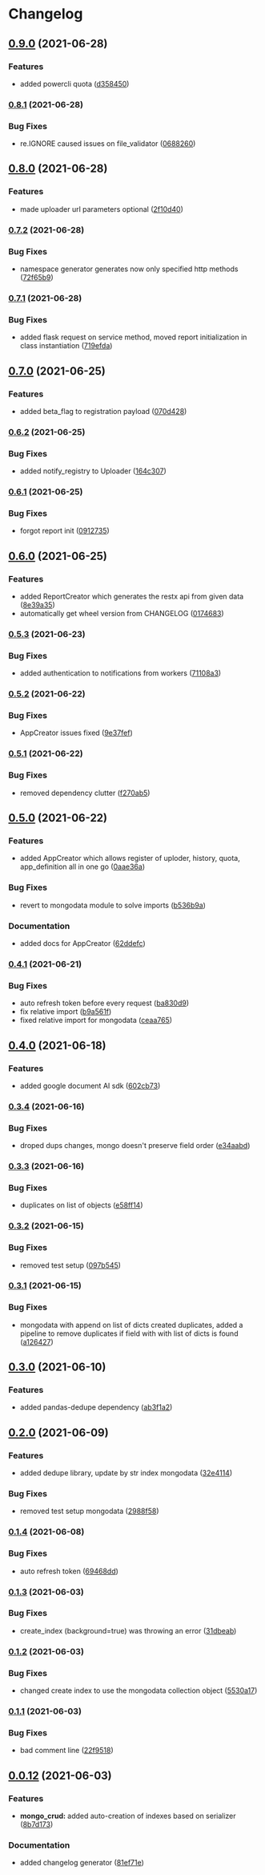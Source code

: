 # Changelog

## [0.9.0](https://www.github.com/licenseware/licenseware-sdk/compare/v0.8.1...v0.9.0) (2021-06-28)


### Features

* added powercli quota ([d358450](https://www.github.com/licenseware/licenseware-sdk/commit/d358450e6993ea3f35c9a3cfef6d7ac8456fcca6))

### [0.8.1](https://www.github.com/licenseware/licenseware-sdk/compare/v0.8.0...v0.8.1) (2021-06-28)


### Bug Fixes

* re.IGNORE caused issues on file_validator ([0688260](https://www.github.com/licenseware/licenseware-sdk/commit/068826032aa1d7a8ee57ddd6fab209dc86fb33a3))

## [0.8.0](https://www.github.com/licenseware/licenseware-sdk/compare/v0.7.2...v0.8.0) (2021-06-28)


### Features

* made uploader url parameters optional ([2f10d40](https://www.github.com/licenseware/licenseware-sdk/commit/2f10d402d6506b43b66e98d27b5aad0a26d86513))

### [0.7.2](https://www.github.com/licenseware/licenseware-sdk/compare/v0.7.1...v0.7.2) (2021-06-28)


### Bug Fixes

* namespace generator generates now only specified http methods ([72f65b9](https://www.github.com/licenseware/licenseware-sdk/commit/72f65b96ef5eaa90c27cbb55baf3be9a08c059b5))

### [0.7.1](https://www.github.com/licenseware/licenseware-sdk/compare/v0.7.0...v0.7.1) (2021-06-28)


### Bug Fixes

* added flask request on service method, moved report initialization in class instantiation ([719efda](https://www.github.com/licenseware/licenseware-sdk/commit/719efda379b892de27be74c168bcfc1a1531f9b2))

## [0.7.0](https://www.github.com/licenseware/licenseware-sdk/compare/v0.6.2...v0.7.0) (2021-06-25)


### Features

* added beta_flag to registration payload ([070d428](https://www.github.com/licenseware/licenseware-sdk/commit/070d428f9680aaf0271cb3cdc9fee78df707137d))

### [0.6.2](https://www.github.com/licenseware/licenseware-sdk/compare/v0.6.1...v0.6.2) (2021-06-25)


### Bug Fixes

* added notify_registry to Uploader ([164c307](https://www.github.com/licenseware/licenseware-sdk/commit/164c307beae3241dd90a3bebd732a4335176e30b))

### [0.6.1](https://www.github.com/licenseware/licenseware-sdk/compare/v0.6.0...v0.6.1) (2021-06-25)


### Bug Fixes

* forgot report init ([0912735](https://www.github.com/licenseware/licenseware-sdk/commit/09127350f72cb8826f72552abb45b07e8cc86b08))

## [0.6.0](https://www.github.com/licenseware/licenseware-sdk/compare/v0.5.3...v0.6.0) (2021-06-25)


### Features

* added ReportCreator which generates the restx api from given data ([8e39a35](https://www.github.com/licenseware/licenseware-sdk/commit/8e39a353fb5ef64c372b9c7685dde2200382e865))
* automatically get wheel version from CHANGELOG ([0174683](https://www.github.com/licenseware/licenseware-sdk/commit/0174683b40c728b17bb3b1e2b79f31f8185a3900))

### [0.5.3](https://www.github.com/licenseware/licenseware-sdk/compare/v0.5.2...v0.5.3) (2021-06-23)


### Bug Fixes

* added authentication to notifications from workers ([71108a3](https://www.github.com/licenseware/licenseware-sdk/commit/71108a39c54c692a80a2aab52545a13d39f437b6))

### [0.5.2](https://www.github.com/licenseware/licenseware-sdk/compare/v0.5.1...v0.5.2) (2021-06-22)


### Bug Fixes

* AppCreator issues fixed ([9e37fef](https://www.github.com/licenseware/licenseware-sdk/commit/9e37fefdbf585fe3a251ed096ebb39037484cc2f))

### [0.5.1](https://www.github.com/licenseware/licenseware-sdk/compare/v0.5.0...v0.5.1) (2021-06-22)


### Bug Fixes

* removed dependency clutter ([f270ab5](https://www.github.com/licenseware/licenseware-sdk/commit/f270ab5b142275bc3977956b39825b9c2e2ff2b0))

## [0.5.0](https://www.github.com/licenseware/licenseware-sdk/compare/v0.4.1...v0.5.0) (2021-06-22)


### Features

* added AppCreator which allows register of uploder, history, quota, app_definition all in one go ([0aae36a](https://www.github.com/licenseware/licenseware-sdk/commit/0aae36ad015943f63d2920ee8d027f6ebad54d31))


### Bug Fixes

* revert to mongodata module to solve imports ([b536b9a](https://www.github.com/licenseware/licenseware-sdk/commit/b536b9a7c3e7a6c8bb2c5808022a605457df9a78))


### Documentation

* added docs for AppCreator ([62ddefc](https://www.github.com/licenseware/licenseware-sdk/commit/62ddefc17d44bdf553758ec926552b8289283bd6))

### [0.4.1](https://www.github.com/licenseware/licenseware-sdk/compare/v0.4.0...v0.4.1) (2021-06-21)


### Bug Fixes

* auto refresh token before every request ([ba830d9](https://www.github.com/licenseware/licenseware-sdk/commit/ba830d9636083e78bf3965ca8b04303ab77aafc6))
* fix relative import ([b9a561f](https://www.github.com/licenseware/licenseware-sdk/commit/b9a561f97d285c38f789e4550f1e10f3ef46e5b4))
* fixed relative import for mongodata ([ceaa765](https://www.github.com/licenseware/licenseware-sdk/commit/ceaa7659fe5b83549df9bbebdb80d82bd4965e93))

## [0.4.0](https://www.github.com/licenseware/licenseware-sdk/compare/v0.3.4...v0.4.0) (2021-06-18)


### Features

* added google document AI sdk ([602cb73](https://www.github.com/licenseware/licenseware-sdk/commit/602cb73040f6163cb758fa506b8f4c5c689324be))

### [0.3.4](https://www.github.com/licenseware/licenseware-sdk/compare/v0.3.3...v0.3.4) (2021-06-16)


### Bug Fixes

* droped dups changes, mongo doesn't preserve field order ([e34aabd](https://www.github.com/licenseware/licenseware-sdk/commit/e34aabdece2151caead9a0ebf783c370c4d7b073))

### [0.3.3](https://www.github.com/licenseware/licenseware-sdk/compare/v0.3.2...v0.3.3) (2021-06-16)


### Bug Fixes

* duplicates on list of objects ([e58ff14](https://www.github.com/licenseware/licenseware-sdk/commit/e58ff148e7049390e6e4ed5e5d0cb3798577787d))

### [0.3.2](https://www.github.com/licenseware/licenseware-sdk/compare/v0.3.1...v0.3.2) (2021-06-15)


### Bug Fixes

* removed test setup ([097b545](https://www.github.com/licenseware/licenseware-sdk/commit/097b545ea315d11d05c7ae81854384a63520a552))

### [0.3.1](https://www.github.com/licenseware/licenseware-sdk/compare/v0.3.0...v0.3.1) (2021-06-15)


### Bug Fixes

* mongodata with append on list of dicts created duplicates, added a pipeline to remove duplicates if field with with list of dicts is found ([a126427](https://www.github.com/licenseware/licenseware-sdk/commit/a1264276a884043c57af3718e1630cbcad60b089))

## [0.3.0](https://www.github.com/licenseware/licenseware-sdk/compare/v0.2.0...v0.3.0) (2021-06-10)


### Features

* added pandas-dedupe dependency ([ab3f1a2](https://www.github.com/licenseware/licenseware-sdk/commit/ab3f1a297151f1c5659cf56bb4cf0418e2d8ccba))

## [0.2.0](https://www.github.com/licenseware/licenseware-sdk/compare/v0.1.4...v0.2.0) (2021-06-09)


### Features

* added dedupe library, update by str index mongodata ([32e4114](https://www.github.com/licenseware/licenseware-sdk/commit/32e41142ebbb7ed6c23d3aa55248385f74d06c75))


### Bug Fixes

* removed test setup mongodata ([2988f58](https://www.github.com/licenseware/licenseware-sdk/commit/2988f58e98ec428c5dd07de645cd80e028c4aa2c))

### [0.1.4](https://www.github.com/licenseware/licenseware-sdk/compare/v0.1.3...v0.1.4) (2021-06-08)


### Bug Fixes

* auto refresh token ([69468dd](https://www.github.com/licenseware/licenseware-sdk/commit/69468ddfd4861eb7cb7cbb4282804149284ee66c))

### [0.1.3](https://www.github.com/licenseware/licenseware-sdk/compare/v0.1.2...v0.1.3) (2021-06-03)


### Bug Fixes

* create_index (background=true) was throwing an error ([31dbeab](https://www.github.com/licenseware/licenseware-sdk/commit/31dbeab666d195d96a2df44479a7f9f0cdfdde42))

### [0.1.2](https://www.github.com/licenseware/licenseware-sdk/compare/v0.1.1...v0.1.2) (2021-06-03)


### Bug Fixes

* changed create index to use the mongodata collection object ([5530a17](https://www.github.com/licenseware/licenseware-sdk/commit/5530a17b6bbab3fb6dbf9bfab02d85efdcbd2c15))

### [0.1.1](https://www.github.com/licenseware/licenseware-sdk/compare/v0.1.0...v0.1.1) (2021-06-03)


### Bug Fixes

* bad comment line ([22f9518](https://www.github.com/licenseware/licenseware-sdk/commit/22f9518770be6eedae7213f826a9e7693c874faf))

## [0.0.12](https://www.github.com/licenseware/licenseware-sdk/compare/v0.0.11...v0.0.12) (2021-06-03)


### Features

* **mongo_crud:** added auto-creation of indexes based on serializer ([8b7d173](https://www.github.com/licenseware/licenseware-sdk/commit/8b7d173a56004848cdea00905176742a4f89ae71))


### Documentation

* added changelog generator ([81ef71e](https://www.github.com/licenseware/licenseware-sdk/commit/81ef71efc4124700c9ff780d9332fbfea6d6007a))
